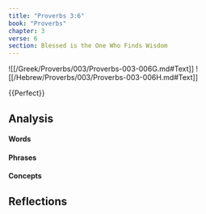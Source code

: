 ```yaml
---
title: "Proverbs 3:6"
book: "Proverbs"
chapter: 3
verse: 6
section: Blessed is the One Who Finds Wisdom
---
```

![[/Greek/Proverbs/003/Proverbs-003-006G.md#Text]]
![[/Hebrew/Proverbs/003/Proverbs-003-006H.md#Text]]

{{Perfect}}

## Analysis

#### Words

#### Phrases

#### Concepts

## Reflections
